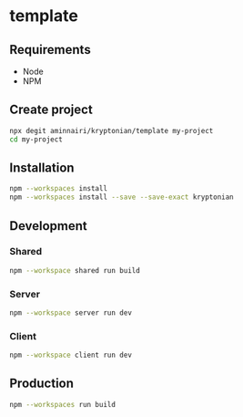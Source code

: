 # template

## Requirements

- Node
- NPM

## Create project

```bash
npx degit aminnairi/kryptonian/template my-project
cd my-project
```

## Installation

```bash
npm --workspaces install
npm --workspaces install --save --save-exact kryptonian
```

## Development

### Shared

```bash
npm --workspace shared run build
```

### Server

```bash
npm --workspace server run dev
```

### Client

```bash
npm --workspace client run dev
```

## Production

```bash
npm --workspaces run build
```